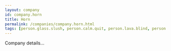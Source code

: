 ```yaml
---
layout: company
id: company.horn
title: Horn
permalink: /companies/company.horn.html
tags: [person.glass.slush, person.calm.quit, person.lava.blind, person.misery.person]
---
```


Company details...